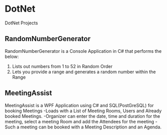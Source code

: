 # DotNet
DotNet Projects

RandomNumberGenerator
----------------------

RandomNumberGenerator is a Console Application in C# that performs the below:
1. Lists out numbers from 1 to 52 in Random Order
2. Lets you provide a range and generates a random number within the Range


MeetingAssist
----------------------

MeetingAssist is a WPF Application using C# and SQL(PostGreSQL) for booking Meetings
-Loads with a List of Meeting Rooms, Users and Already booked Meetings.
-Organizer can enter the date, time and duration for the meeting, select a meeting Room and add the Attendees for the meeting
-Such a meeting can be booked with a Meeting Description and an Agenda.


